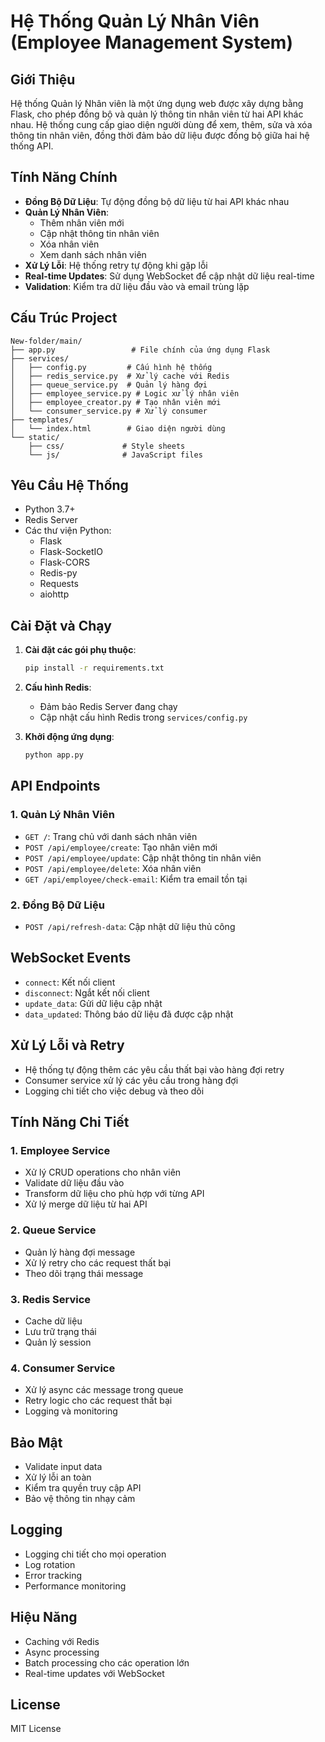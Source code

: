 # Hệ Thống Quản Lý Nhân Viên (Employee Management System)

## Giới Thiệu
Hệ thống Quản lý Nhân viên là một ứng dụng web được xây dựng bằng Flask, cho phép đồng bộ và quản lý thông tin nhân viên từ hai API khác nhau. Hệ thống cung cấp giao diện người dùng để xem, thêm, sửa và xóa thông tin nhân viên, đồng thời đảm bảo dữ liệu được đồng bộ giữa hai hệ thống API.

## Tính Năng Chính
- **Đồng Bộ Dữ Liệu**: Tự động đồng bộ dữ liệu từ hai API khác nhau
- **Quản Lý Nhân Viên**: 
  - Thêm nhân viên mới
  - Cập nhật thông tin nhân viên
  - Xóa nhân viên
  - Xem danh sách nhân viên
- **Xử Lý Lỗi**: Hệ thống retry tự động khi gặp lỗi
- **Real-time Updates**: Sử dụng WebSocket để cập nhật dữ liệu real-time
- **Validation**: Kiểm tra dữ liệu đầu vào và email trùng lặp

## Cấu Trúc Project
```
New-folder/main/
├── app.py                 # File chính của ứng dụng Flask
├── services/             
│   ├── config.py         # Cấu hình hệ thống
│   ├── redis_service.py  # Xử lý cache với Redis
│   ├── queue_service.py  # Quản lý hàng đợi
│   ├── employee_service.py # Logic xử lý nhân viên
│   ├── employee_creator.py # Tạo nhân viên mới
│   └── consumer_service.py # Xử lý consumer
├── templates/
│   └── index.html        # Giao diện người dùng
└── static/
    ├── css/             # Style sheets
    └── js/              # JavaScript files
```

## Yêu Cầu Hệ Thống
- Python 3.7+
- Redis Server
- Các thư viện Python:
  - Flask
  - Flask-SocketIO
  - Flask-CORS
  - Redis-py
  - Requests
  - aiohttp

## Cài Đặt và Chạy
1. **Cài đặt các gói phụ thuộc**:
   ```bash
   pip install -r requirements.txt
   ```

2. **Cấu hình Redis**:
   - Đảm bảo Redis Server đang chạy
   - Cập nhật cấu hình Redis trong `services/config.py`

3. **Khởi động ứng dụng**:
   ```bash
   python app.py
   ```

## API Endpoints

### 1. Quản Lý Nhân Viên
- `GET /`: Trang chủ với danh sách nhân viên
- `POST /api/employee/create`: Tạo nhân viên mới
- `POST /api/employee/update`: Cập nhật thông tin nhân viên
- `POST /api/employee/delete`: Xóa nhân viên
- `GET /api/employee/check-email`: Kiểm tra email tồn tại

### 2. Đồng Bộ Dữ Liệu
- `POST /api/refresh-data`: Cập nhật dữ liệu thủ công

## WebSocket Events
- `connect`: Kết nối client
- `disconnect`: Ngắt kết nối client
- `update_data`: Gửi dữ liệu cập nhật
- `data_updated`: Thông báo dữ liệu đã được cập nhật

## Xử Lý Lỗi và Retry
- Hệ thống tự động thêm các yêu cầu thất bại vào hàng đợi retry
- Consumer service xử lý các yêu cầu trong hàng đợi
- Logging chi tiết cho việc debug và theo dõi

## Tính Năng Chi Tiết

### 1. Employee Service
- Xử lý CRUD operations cho nhân viên
- Validate dữ liệu đầu vào
- Transform dữ liệu cho phù hợp với từng API
- Xử lý merge dữ liệu từ hai API

### 2. Queue Service
- Quản lý hàng đợi message
- Xử lý retry cho các request thất bại
- Theo dõi trạng thái message

### 3. Redis Service
- Cache dữ liệu
- Lưu trữ trạng thái
- Quản lý session

### 4. Consumer Service
- Xử lý async các message trong queue
- Retry logic cho các request thất bại
- Logging và monitoring

## Bảo Mật
- Validate input data
- Xử lý lỗi an toàn
- Kiểm tra quyền truy cập API
- Bảo vệ thông tin nhạy cảm

## Logging
- Logging chi tiết cho mọi operation
- Log rotation
- Error tracking
- Performance monitoring

## Hiệu Năng
- Caching với Redis
- Async processing
- Batch processing cho các operation lớn
- Real-time updates với WebSocket



## License
MIT License

